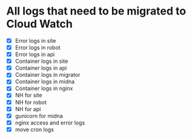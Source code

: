 # All logs that need to be migrated to Cloud Watch

- [x] Error logs in site
- [x] Error logs in robot
- [x] Error logs in api
- [x] Container logs in site
- [x] Container logs in api
- [x] Container logs in migrator
- [x] Container logs in midna
- [x] Container logs in nginx
- [x] NH for site
- [x] NH for robot
- [x] NH for api
- [x] gunicorn for midna
- [x] nginx access and error logs
- [x] move cron logs
